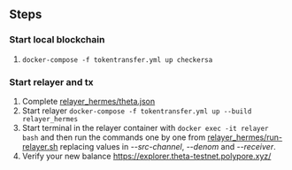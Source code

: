 ## Steps

### Start local blockchain

1. `docker-compose -f tokentransfer.yml up checkersa`

### Start relayer and tx

1. Complete [relayer_hermes/theta.json](relayer_hermes/theta.json)
2. Start relayer `docker-compose -f tokentransfer.yml up --build relayer_hermes`
3. Start terminal in the relayer container with `docker exec -it relayer bash` and then run the commands one by one from [relayer_hermes/run-relayer.sh](relayer_hermes/run-relayer.sh) replacing values in *--src-channel*, *--denom* and *--receiver*.
4. Verify your new balance https://explorer.theta-testnet.polypore.xyz/
